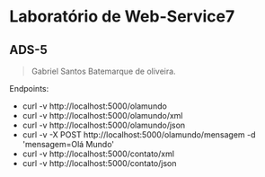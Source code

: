 # Laboratório de Web-Service7

## ADS-5

>Gabriel Santos Batemarque de oliveira.

<p>Endpoints:</p>

<ul>
    <li>curl -v http://localhost:5000/olamundo</li>
    <li>curl -v http://localhost:5000/olamundo/xml</li>
    <li>curl -v http://localhost:5000/olamundo/json</li>
    <li>curl -v -X POST http://localhost:5000/olamundo/mensagem -d 'mensagem=Olá Mundo'</li>
    <li>curl -v http://localhost:5000/contato/xml</li>
    <li>curl -v http://localhost:5000/contato/json</li>
</ul>